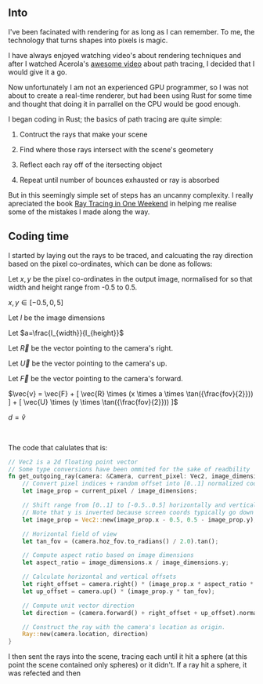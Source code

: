 ## Into

I've been facinated with rendering for as long as I can remember. To me, the technology that turns shapes into pixels is magic. 

I have always enjoyed watching video's about rendering techniques and after I watched Acerola's [awesome video](https://www.youtube.com/watch?v=s-9UHZFBH08) about path tracing, I decided that I would give it a go. 

Now unfortunately I am not an experienced GPU programmer, so I was not about to create a real-time renderer, but had been using Rust for some time and thought that doing it in parrallel on the CPU would be good enough. 

I began coding in Rust; the basics of path tracing are quite simple:

1) Contruct the rays that make your scene

2) Find where those rays intersect with the scene's geometery

3) Reflect each ray off of the itersecting object

4) Repeat until number of bounces exhausted or ray is absorbed

But in this seemingly simple set of steps has an uncanny complexity. I really apreciated the book [Ray Tracing in One Weekend](https://raytracing.github.io/) in helping me realise some of the mistakes I made along the way. 

## Coding time

I started by laying out the rays to be traced, and calcuating the ray direction based on the pixel co-ordinates, which can be done as follows:


Let $x,y$ be the pixel co-ordinates in the output image, normalised for so that width and height range from -0.5 to 0.5.

$x,y \in [-0.5, 0,5]$

Let $I$ be the image dimensions 

Let $a=\frac{I_{width}}{I_{height}}$

Let $\vec{R}$ be the vector pointing to the camera's right.

Let $\vec{U}$ be the vector pointing to the camera's up.

Let $\vec{F}$ be the vector pointing to the camera's forward.

$\vec{v} = \vec{F} + [ \vec{R} \times (x \times a \times \tan({\frac{fov}{2}})) ] + [ \vec{U} \times (y \times \tan({\frac{fov}{2}})) ]$

$d=\hat{v}$

<br>

The code that calulates that is:

```rust
// Vec2 is a 2d floating point vector
// Some type conversions have been ommited for the sake of readbility
fn get_outgoing_ray(camera: &Camera, current_pixel: Vec2, image_dimensions: Vec2) -> Ray {
    // Convert pixel indices + random offset into [0..1] normalized coordinates
    let image_prop = current_pixel / image_dimensions;

    // Shift range from [0..1] to [-0.5..0.5] horizontally and vertically
    // Note that y is inverted because screen coords typically go down but we want up in camera space.
    let image_prop = Vec2::new(image_prop.x - 0.5, 0.5 - image_prop.y);

    // Horizontal field of view
    let tan_fov = (camera.hoz_fov.to_radians() / 2.0).tan();

    // Compute aspect ratio based on image dimensions
    let aspect_ratio = image_dimensions.x / image_dimensions.y;

    // Calculate horizontal and vertical offsets
    let right_offset = camera.right() * (image_prop.x * aspect_ratio * tan_fov);
    let up_offset = camera.up() * (image_prop.y * tan_fov);

    // Compute unit vector direction 
    let direction = (camera.forward() + right_offset + up_offset).normalize();

    // Construct the ray with the camera's location as origin.
    Ray::new(camera.location, direction)
}

```

I then sent the rays into the scene, tracing each until it hit a sphere (at this point the scene contained only spheres) or it didn't. If a ray hit a sphere, it was refected and then 